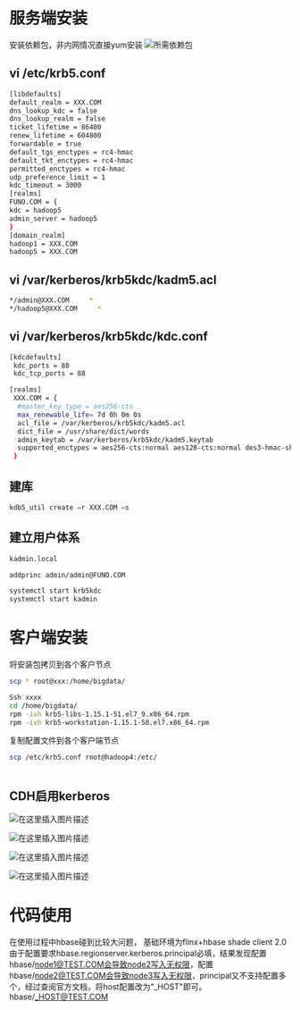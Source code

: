 
# 服务端安装
安装依赖包，非内网情况直接yum安装
![所需依赖包](https://i-blog.csdnimg.cn/blog_migrate/8ab2563cd577e9f8ee9254049e07f5bb.jpeg)
## vi /etc/krb5.conf

```bash
[libdefaults]
default_realm = XXX.COM
dns_lookup_kdc = false
dns_lookup_realm = false
ticket_lifetime = 86400
renew_lifetime = 604800
forwardable = true
default_tgs_enctypes = rc4-hmac
default_tkt_enctypes = rc4-hmac
permitted_enctypes = rc4-hmac
udp_preference_limit = 1
kdc_timeout = 3000
[realms]
FUNO.COM = {
kdc = hadoop5
admin_server = hadoop5
}
[domain_realm]
hadoop1 = XXX.COM
hadoop5 = XXX.COM
```

## vi /var/kerberos/krb5kdc/kadm5.acl

```bash
*/admin@XXX.COM     *
*/hadoop5@XXX.COM     *
```


## vi  /var/kerberos/krb5kdc/kdc.conf

```bash
[kdcdefaults]
 kdc_ports = 88
 kdc_tcp_ports = 88

[realms]
 XXX.COM = {
  #master_key_type = aes256-cts
  max_renewable_life= 7d 0h 0m 0s
  acl_file = /var/kerberos/krb5kdc/kadm5.acl
  dict_file = /usr/share/dict/words
  admin_keytab = /var/kerberos/krb5kdc/kadm5.keytab
  supported_enctypes = aes256-cts:normal aes128-cts:normal des3-hmac-sha1:normal arcfour-hmac:normal camellia256-cts:normal camellia128-cts:normal des-hmac-sha1:normal des-cbc-md5:normal des-cbc-crc:normal
 }
```

##  建库

```bash
kdb5_util create –r XXX.COM –s
```

## 建立用户体系

```bash
kadmin.local
```

```bash
addprinc admin/admin@FUNO.COM 
```

```bash
systemctl start krb5kdc
systemctl start kadmin
```

# 客户端安装
将安装包拷贝到各个客户节点
```bash
scp * root@xxx:/home/bigdata/
```

```bash
Ssh xxxx
cd /home/bigdata/
rpm -ivh krb5-libs-1.15.1-51.el7_9.x86_64.rpm
rpm -ivh krb5-workstation-1.15.1-50.el7.x86_64.rpm
```


复制配置文件到各个客户端节点

```bash
scp /etc/krb5.conf root@hadoop4:/etc/
 
```

## CDH启用kerberos
 ![在这里插入图片描述](https://i-blog.csdnimg.cn/blog_migrate/5738e9971abb52a887173c1dabd2923a.png)

 
![在这里插入图片描述](https://i-blog.csdnimg.cn/blog_migrate/d614b441d8280a3343111803b835308d.png)

![在这里插入图片描述](https://i-blog.csdnimg.cn/blog_migrate/0219fd4046ad0eb015cf016fdbe87987.png)


![在这里插入图片描述](https://i-blog.csdnimg.cn/blog_migrate/2b193a331214a14d5df8c42a0d8f1e6e.png)


# 代码使用
在使用过程中hbase碰到比较大问题，
基础环境为flinx+hbase shade client 2.0
由于配置要求hbase.regionserver.kerberos.principal必填，结果发现配置hbase/node1@TEST.COM会导致node2写入无权限，配置hbase/node2@TEST.COM会导致node3写入无权限，principal又不支持配置多个，经过查阅官方文档，将host配置改为"_HOST"即可。
hbase/_HOST@TEST.COM
